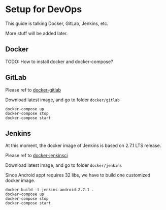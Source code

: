 # Setup for DevOps

This guide is talking Docker, GitLab, Jenkins, etc.

More stuff will be added later.

## Docker

TODO: How to install docker and docker-compose?

## GitLab

Please ref to [docker-gitlab](https://github.com/sameersbn/docker-gitlab)

Download latest image, and go to folder `docker/gitlab`

```
docker-compose up
docker-compose stop
docker-compose start
```

## Jenkins

At this moment, the docker image of Jenkins is based on 2.7.1 LTS release.

Please ref to [docker-jenkinsci](https://github.com/jenkinsci/docker)

Download latest image, and go to folder `docker/jenkins`

Since Android appt requires 32 libs, we have to build one customized docker image.

```
docker build -t jenkins-android:2.7.1 .
docker-compose up
docker-compose stop
docker-compose start
```